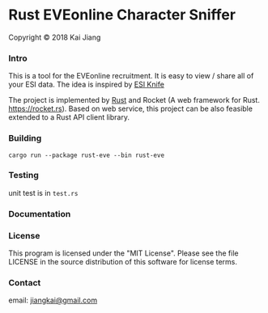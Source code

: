 # Rust EVEonline Character Sniffer

Copyright © 2018 Kai Jiang


### Intro

This is a tool for the EVEonline recruitment. It is easy to view / share all of your ESI data.
The idea is inspired by [ESI Knife](https://esi.a-t.al/)

The project is implemented by [Rust](www.rust-lang.org) and Rocket (A web framework for Rust. https://rocket.rs). Based on web service, 
this project can be also feasible extended to a Rust API client library.

### Building

`cargo run --package rust-eve --bin rust-eve`

### Testing

unit test is in `test.rs`

### Documentation



### License

This program is licensed under the "MIT License". Please see the file LICENSE in the source distribution of this software for license terms.

### Contact

email: jiangkai@gmail.com